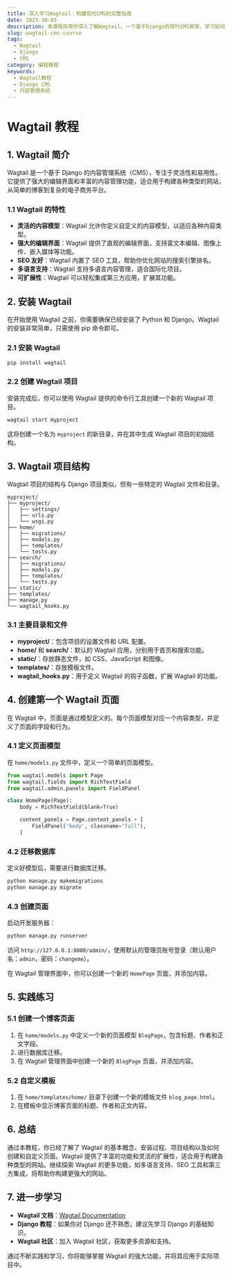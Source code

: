 ```yaml
---
title: 深入学习Wagtail：构建现代CMS的完整指南
date: 2023-10-05
description: 本课程将带你深入了解Wagtail，一个基于Django的现代CMS框架，学习如何构建、定制和管理内容丰富的网站。
slug: wagtail-cms-course
tags:
  - Wagtail
  - Django
  - CMS
category: 编程教程
keywords:
  - Wagtail教程
  - Django CMS
  - 内容管理系统
---
```


# Wagtail 教程

## 1. Wagtail 简介

Wagtail 是一个基于 Django 的内容管理系统（CMS），专注于灵活性和易用性。它提供了强大的编辑界面和丰富的内容管理功能，适合用于构建各种类型的网站，从简单的博客到复杂的电子商务平台。

### 1.1 Wagtail 的特性

- **灵活的内容模型**：Wagtail 允许你定义自定义的内容模型，以适应各种内容类型。
- **强大的编辑界面**：Wagtail 提供了直观的编辑界面，支持富文本编辑、图像上传、嵌入媒体等功能。
- **SEO 友好**：Wagtail 内置了 SEO 工具，帮助你优化网站的搜索引擎排名。
- **多语言支持**：Wagtail 支持多语言内容管理，适合国际化项目。
- **可扩展性**：Wagtail 可以轻松集成第三方应用，扩展其功能。

## 2. 安装 Wagtail

在开始使用 Wagtail 之前，你需要确保已经安装了 Python 和 Django。Wagtail 的安装非常简单，只需使用 pip 命令即可。

### 2.1 安装 Wagtail

```bash
pip install wagtail
```

### 2.2 创建 Wagtail 项目

安装完成后，你可以使用 Wagtail 提供的命令行工具创建一个新的 Wagtail 项目。

```bash
wagtail start myproject
```

这将创建一个名为 `myproject` 的新目录，并在其中生成 Wagtail 项目的初始结构。

## 3. Wagtail 项目结构

Wagtail 项目的结构与 Django 项目类似，但有一些特定的 Wagtail 文件和目录。

```
myproject/
├── myproject/
│   ├── settings/
│   ├── urls.py
│   └── wsgi.py
├── home/
│   ├── migrations/
│   ├── models.py
│   ├── templates/
│   └── tests.py
├── search/
│   ├── migrations/
│   ├── models.py
│   ├── templates/
│   └── tests.py
├── static/
├── templates/
├── manage.py
└── wagtail_hooks.py
```

### 3.1 主要目录和文件

- **myproject/**：包含项目的设置文件和 URL 配置。
- **home/** 和 **search/**：默认的 Wagtail 应用，分别用于首页和搜索功能。
- **static/**：存放静态文件，如 CSS、JavaScript 和图像。
- **templates/**：存放模板文件。
- **wagtail_hooks.py**：用于定义 Wagtail 的钩子函数，扩展 Wagtail 的功能。

## 4. 创建第一个 Wagtail 页面

在 Wagtail 中，页面是通过模型定义的。每个页面模型对应一个内容类型，并定义了页面的字段和行为。

### 4.1 定义页面模型

在 `home/models.py` 文件中，定义一个简单的页面模型。

```python
from wagtail.models import Page
from wagtail.fields import RichTextField
from wagtail.admin.panels import FieldPanel

class HomePage(Page):
    body = RichTextField(blank=True)

    content_panels = Page.content_panels + [
        FieldPanel('body', classname="full"),
    ]
```

### 4.2 迁移数据库

定义好模型后，需要进行数据库迁移。

```bash
python manage.py makemigrations
python manage.py migrate
```

### 4.3 创建页面

启动开发服务器：

```bash
python manage.py runserver
```

访问 `http://127.0.0.1:8000/admin/`，使用默认的管理员账号登录（默认用户名：`admin`，密码：`changeme`）。

在 Wagtail 管理界面中，你可以创建一个新的 `HomePage` 页面，并添加内容。

## 5. 实践练习

### 5.1 创建一个博客页面

1. 在 `home/models.py` 中定义一个新的页面模型 `BlogPage`，包含标题、作者和正文字段。
2. 进行数据库迁移。
3. 在 Wagtail 管理界面中创建一个新的 `BlogPage` 页面，并添加内容。

### 5.2 自定义模板

1. 在 `home/templates/home/` 目录下创建一个新的模板文件 `blog_page.html`。
2. 在模板中显示博客页面的标题、作者和正文内容。

## 6. 总结

通过本教程，你已经了解了 Wagtail 的基本概念、安装过程、项目结构以及如何创建和自定义页面。Wagtail 提供了丰富的功能和灵活的扩展性，适合用于构建各种类型的网站。继续探索 Wagtail 的更多功能，如多语言支持、SEO 工具和第三方集成，将帮助你构建更强大的网站。

## 7. 进一步学习

- **Wagtail 文档**：[Wagtail Documentation](https://docs.wagtail.io/en/stable/)
- **Django 教程**：如果你对 Django 还不熟悉，建议先学习 Django 的基础知识。
- **Wagtail 社区**：加入 Wagtail 社区，获取更多资源和支持。

通过不断实践和学习，你将能够掌握 Wagtail 的强大功能，并将其应用于实际项目中。